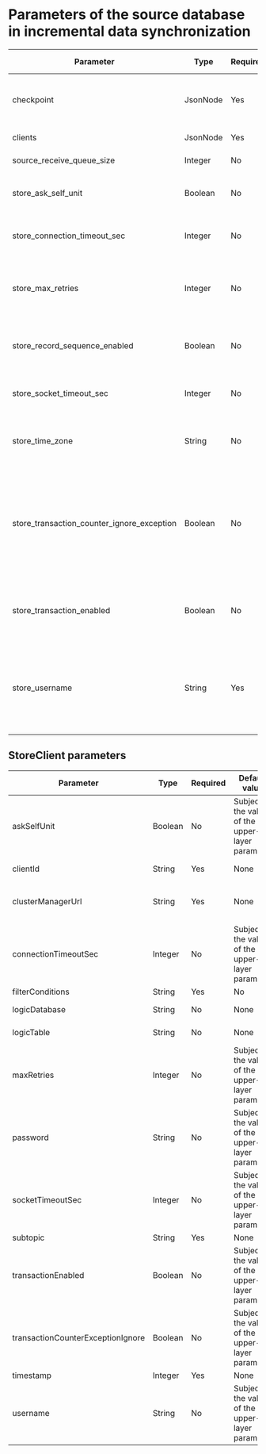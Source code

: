# Parameters of the source database in incremental data synchronization 




|                 Parameter                  |   Type   | Required | Default value |                                                     Description                                                      |
|--------------------------------------------|----------|----------|---------------|----------------------------------------------------------------------------------------------------------------------|
| checkpoint                                 | JsonNode | Yes      | None          | The format is {"clientId": "timestamp", "clientId2": "timestamp"}.                                                   |
| clients                                    | JsonNode | Yes      | None          | The list of store clients.                                                                                           |
| source_receive_queue_size                  | Integer  | No       | 8096          | The queue size.                                                                                                      |
| store_ask_self_unit                        | Boolean  | No       | false         | Indicates whether to mask other data.                                                                                |
| store_connection_timeout_sec               | Integer  | No       | 120           | The store connection timeout period.                                                                                 |
| store_max_retries                          | Integer  | No       | 3             | The maximum number of retries to pull data from a store.                                                             |
| store_record_sequence_enabled              | Boolean  | No       | true          | Specifies whether to enable sequence recording.                                                                      |
| store_socket_timeout_sec                   | Integer  | No       | 120           | The timeout period of store socket connections.                                                                      |
| store_time_zone                            | String   | No       | +08:00        | The time zone of the store from which data is pulled.                                                                |
| store_transaction_counter_ignore_exception | Boolean  | No       | false         | Specifies whether to ignore exceptions during transaction calculation. It is a temporary parameter for new features. |
| store_transaction_enabled                  | Boolean  | No       | false         | Specifies whether to enable sequence numbers for transactions.                                                       |
| store_username                             | String   | Yes      | None          | The password for pulling data from a store, which is the password of the consumer account in oms_cm.                 |



StoreClient parameters 
-------------------------------------------



|             Parameter             |  Type   | Required |                   Default value                   |                                 Description                                  |
|-----------------------------------|---------|----------|---------------------------------------------------|------------------------------------------------------------------------------|
| askSelfUnit                       | Boolean | No       | Subject to the value of the upper-layer parameter | Specifies whether to mask the traffic of other regions.                      |
| clientId                          | String  | Yes      | None                                              | The unique ID of the client.                                                 |
| clusterManagerUrl                 | String  | Yes      | None                                              | The value is in the format of "address of the cluster manager.manager.host". |
| connectionTimeoutSec              | Integer | No       | Subject to the value of the upper-layer parameter | The timeout period of client connections.                                    |
| filterConditions                  | String  | Yes      | No                                                | The store whitelist.                                                         |
| logicDatabase                     | String  | No       | None                                              | The name of the logical database.                                            |
| logicTable                        | String  | No       | None                                              | The name of the logical table.                                               |
| maxRetries                        | Integer | No       | Subject to the value of the upper-layer parameter | The maximum number of connection retries.                                    |
| password                          | String  | No       | Subject to the value of the upper-layer parameter | The password for accessing Binlog.                                           |
| socketTimeoutSec                  | Integer | No       | Subject to the value of the upper-layer parameter | The timeout period of client responses.                                      |
| subtopic                          | String  | Yes      | None                                              | The subtopic.                                                                |
| transactionEnabled                | Boolean | No       | Subject to the value of the upper-layer parameter | Specifies whether to sort transactions by sequence number.                   |
| transactionCounterExceptionIgnore | Boolean | No       | Subject to the value of the upper-layer parameter | Specifies whether to ignore transaction sorting exceptions.                  |
| timestamp                         | Integer | Yes      | None                                              | The timestamp.                                                               |
| username                          | String  | No       | Subject to the value of the upper-layer parameter | The username for accessing Binlog.                                           |



